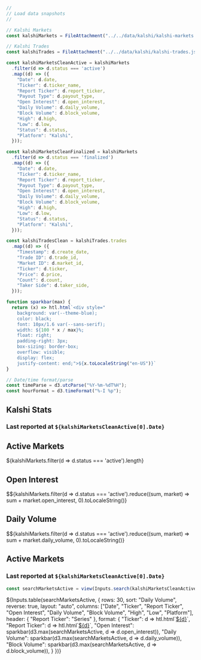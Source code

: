```js
//
// Load data snapshots
//

// Kalshi Markets 
const kalshiMarkets = FileAttachment("../../data/kalshi/kalshi-markets.json").json();

// Kalshi Trades 
const kalshiTrades = FileAttachment("../../data/kalshi/kalshi-trades.json").json();
```

```js
const kalshiMarketsCleanActive = kalshiMarkets
  .filter(d => d.status === 'active')
  .map((d) => ({
    "Date": d.date,
    "Ticker": d.ticker_name,
    "Report Ticker": d.report_ticker,
    "Payout Type": d.payout_type,
    "Open Interest": d.open_interest,
    "Daily Volume": d.daily_volume,
    "Block Volume": d.block_volume,
    "High": d.high,
    "Low": d.low,
    "Status": d.status,
    "Platform": "Kalshi",
  }));

const kalshiMarketsCleanFinalized = kalshiMarkets
  .filter(d => d.status === 'finalized')
  .map((d) => ({
    "Date": d.date,
    "Ticker": d.ticker_name,
    "Report Ticker": d.report_ticker,
    "Payout Type": d.payout_type,
    "Open Interest": d.open_interest,
    "Daily Volume": d.daily_volume,
    "Block Volume": d.block_volume,
    "High": d.high,
    "Low": d.low,
    "Status": d.status,
    "Platform": "Kalshi",
  }));
```

```js
const kalshiTradesClean = kalshiTrades.trades
  .map((d) => ({
    "Timestamp": d.create_date,
    "Trade ID": d.trade_id,
    "Market ID": d.market_id,
    "Ticker": d.ticker,
    "Price": d.price,
    "Count": d.count,
    "Taker Side": d.taker_side,
  }));
```

```js
function sparkbar(max) {
  return (x) => htl.html`<div style="
    background: var(--theme-blue);
    color: black;
    font: 10px/1.6 var(--sans-serif);
    width: ${100 * x / max}%;
    float: right;
    padding-right: 3px;
    box-sizing: border-box;
    overflow: visible;
    display: flex;
    justify-content: end;">${x.toLocaleString("en-US")}`
}
```

```js
// Date/time format/parse
const timeParse = d3.utcParse("%Y-%m-%dT%H");
const hourFormat = d3.timeFormat("%-I %p");
```

## Kalshi Stats
<h3>Last reported at <code>${kalshiMarketsCleanActive[0].Date}</code></h3>

<div class="grid grid-cols-4">
  <div class="card" style="color: inherit;">
    <h2>Active Markets</h2>
    <span class="big">${kalshiMarkets.filter(d => d.status === 'active').length}</span>
  </div>
  <div class="card" style="color: inherit;">
    <h2>Open Interest</h2>
    <span class="big">$${kalshiMarkets.filter(d => d.status === 'active').reduce((sum, market) => sum + market.open_interest, 0).toLocaleString()}</span>
  </div>
  <div class="card" style="color: inherit;">
    <h2>Daily Volume</h2>
    <span class="big">$${kalshiMarkets.filter(d => d.status === 'active').reduce((sum, market) => sum + market.daily_volume, 0).toLocaleString()}</span>
  </div>
</div>

## Active Markets
<h3>Last reported at <code>${kalshiMarketsCleanActive[0].Date}</code></h3>

```js
const searchMarketsActive = view(Inputs.search(kalshiMarketsCleanActive, {placeholder: "Search markets…"}));
```

<div class="table-responsive">
  <div class="card" style="padding: 0;">
    ${Inputs.table(searchMarketsActive, {
      rows: 30, 
      sort: "Daily Volume", 
      reverse: true,
      layout: "auto",
      columns: ["Date", "Ticker", "Report Ticker", "Open Interest", "Daily Volume", "Block Volume", "High", "Low", "Platform"],
      header: {
        "Report Ticker": "Series"
      },
      format: {
        "Ticker": d => htl.html`<a href="https://kalshi.com/markets/${d}?referral=39c1bef1-c544-4b49-ab85-d336be5dc41c" target="_blank">${d}</a>`,
        "Report Ticker": d => htl.html`<a href="https://kalshi.com/markets/${d}?referral=39c1bef1-c544-4b49-ab85-d336be5dc41c" target="_blank">${d}</a>`,
        "Open Interest": sparkbar(d3.max(searchMarketsActive, d => d.open_interest)),
        "Daily Volume": sparkbar(d3.max(searchMarketsActive, d => d.daily_volume)),
        "Block Volume": sparkbar(d3.max(searchMarketsActive, d => d.block_volume)),
      }
    })}
  </div>
</div>